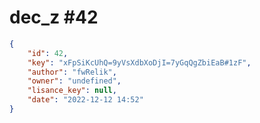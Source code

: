 
# dec_z #42
                
```JSON
{
    "id": 42,
    "key": "xFpSiKcUhQ=9yVsXdbXoDjI=7yGqQgZbiEaB#1zF",
    "author": "fwRelik",
    "owner": "undefined",
    "lisance_key": null,
    "date": "2022-12-12 14:52"
}
```
    